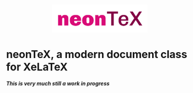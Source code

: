 <p align="center">
  <img height="75px" src="https://raw.githubusercontent.com/gheinzer/neontex/master/res/neontex_logo.svg" />
</p>

# neonTeX, a modern document class for XeLaTeX
_**This is very much still a work in progress**_